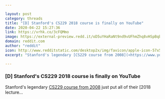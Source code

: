 ```yaml
---

layout: post
category: threads
title: "[D] Stanford's CS229 2018 course is finally on YouTube"
date: 2020-04-22 15:27:36
link: https://vrhk.co/3cFQMmo
image: https://external-preview.redd.it/oD5uYHaRaNt9nd9vUFhmZhq8vHSpBqbCy5yzDMAbcZ4.jpg?width=168&height=87.9581151832&auto=webp&crop=168:87.9581151832,smart&s=78674bd3cc8561c8e94b7aa9f96839cf9dda5465
domain: reddit.com
author: "reddit"
icon: http://www.redditstatic.com/desktop2x/img/favicon/apple-icon-57x57.png
excerpt: "Stanford's legendary [CS229 course from 2008](<https://www.youtube.com/playlist?list=PLA89DCFA6ADACE599>) just put all of their [2018 lecture..."

---
```


### [D] Stanford's CS229 2018 course is finally on YouTube

Stanford's legendary [CS229 course from 2008](<https://www.youtube.com/playlist?list=PLA89DCFA6ADACE599>) just put all of their [2018 lecture...